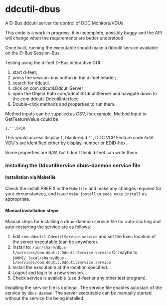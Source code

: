 # ddcutil-dbus
A D-Bus ddcutil server for control of DDC Monitors/VDUs

This code is a work in progress, it is incomplete, possibly buggy and the API will
change when the requirements are better understood.

Once built, running the executable should make a ddcutil service available on 
the D-Bus Session-Bus.

Testing using the d-feet D-Bus interactive GUI: 
1. start d-feet;
2. press the session-bus button in the d-feet header;
3. search for ddcutil.
4. click on com.ddcutil.DdcutilServer
5. open the Object Path com/ddcutil/DdcutilServer and 
   navigate down to the com.ddcutil.DdcutilInterface
7. Double-click methods and properties to run them.

Method inputs can be supplied as CSV, for example, Method Input to GetFeatureValue could be 

```
1,'',0x10
```
This would access display `1`, blank-edid `''`, DDC VCP Feature code `0x10`. 
VDU's are identified either by display-number or EDID-hex.

Some properties are R/W, but I don't think d-feet can write them.


### Installing the DdcutilService dbus-daemon service file

#### Installation via Makefile

Check the install PREFIX in the `Makefile` and make any changes required 
for your circumstances, and issue `make install` or `sudo make install`
as appropriate.

#### Manual installation steps

Manual steps for installing a dbus-daemon service file for auto-starting and 
auto-restarting the service are as follows:

1. Edit `com.ddcutil.DdcutilService.service` and set the Exec location of 
   the server executable (can be anywhere).
2. Install to: `/usr/share/dbus-1/services/com.ddutil.DdcutilService.service`
   Or maybe to: `$HOME/.local/share/dbus-1/services/com.ddutil.DdcutilService.service`
3. Install the executable at the location specified.
4. Logout and login to a new session.
5. Check service is available (use d-feet or any other test program).

Installing the service file is optional. The service file enables autostart of 
the service by `dbus-daemon`.  The server executable can be manually started 
without the service file being installed.  
